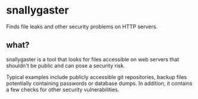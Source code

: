 snallygaster
============

Finds file leaks and other security problems on HTTP servers.

what?
-----

snallygaster is a tool that looks for files accessible on web servers that shouldn't be
public and can pose a security risk.

Typical examples include publicly accessible git repositories, backup files potentially
containing passwords or database dumps. In addition, it contains a few checks for other
security vulnerabilities.